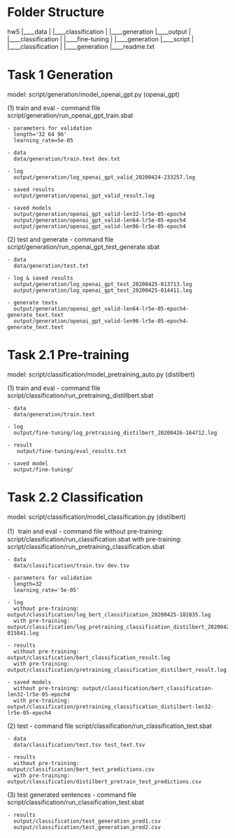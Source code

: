 # Folder Structure
hw5
|____data
| |____classification
| |____generation
|____output
| |____classification
| |____fine-tuning
| |____generation
|____script
| |____classification
| |____generation
|____readme.txt

 
# Task 1 Generation

model: script/generation/model_openai_gpt.py (openai_gpt)

(1) train and eval
    - command file
      script/generation/run_openai_gpt_train.sbat

    - parameters for validation
      length='32 64 96'
      learning_rate=5e-05

    - data
      data/generation/train.text dev.txt

    - log
      output/generation/log_openai_gpt_valid_20200424-233257.log

    - saved results
      output/generation/openai_gpt_valid_result.log

    - saved models
      output/generation/openai_gpt_valid-len32-lr5e-05-epoch4
      output/generation/openai_gpt_valid-len64-lr5e-05-epoch4
      output/generation/openai_gpt_valid-len96-lr5e-05-epoch4

(2) test and generate
    - command file
      script/generation/run_openai_gpt_test_generate.sbat

    - data
      data/generation/test.txt

    - log & saved results
      output/generation/log_openai_gpt_test_20200425-013713.log
      output/generation/log_openai_gpt_test_20200425-014411.log

    - generate texts
      output/generation/openai_gpt_valid-len64-lr5e-05-epoch4-generate_text.text
      output/generation/openai_gpt_valid-len96-lr5e-05-epoch4-generate_text.text


# Task 2.1 Pre-training

model: script/classification/model_pretraining_auto.py (distilbert)

(1) train and eval
    - command file
      script/classification/run_pretraining_distillbert.sbat

    - data
      data/generation/train.text

    - log
      output/fine-tuning/log_pretraining_distilbert_20200426-164712.log

    - result
       output/fine-tuning/eval_results.txt

    - saved model
      output/fine-tuning/


# Task 2.2 Classification

model: script/classification/model_classification.py (distilbert)

(1）train and eval
    - command file
      without pre-training: script/classification/run_classification.sbat
      with pre-training: script/classification/run_pretraining_classification.sbat

    - data
      data/classification/train.tsv dev.tsv

    - parameters for validation
      length=32
      learning_rate='5e-05'

    - log
      without pre-training: output/classification/log_bert_classification_20200425-182835.log
      with pre-training: output/classification/log_pretraining_classification_distilbert_20200427-015841.log

    - results
      without pre-training: output/classification/bert_classification_result.log
      with pre-training: output/classification/pretraining_classification_distilbert_result.log

    - saved models
      without pre-training: output/classification/bert_classification-len32-lr5e-05-epoch4
      with pre-training: output/classification/pretraining_classification_distilbert-len32-lr5e-05-epoch4


(2) test
    - command file
      script/classification/run_classification_test.sbat

    - data
      data/classification/test.tsv test_text.tsv

    - results
      without pre-training: output/classification/bert_test_predictions.csv
      with pre-training: output/classification/distilbert_pretrain_test_predictions.csv


(3) test generated sentences
    - command file
      script/classification/run_classification_test.sbat

    - results
      output/classification/test_generation_pred1.csv
      output/classification/test_generation_pred2.csv

